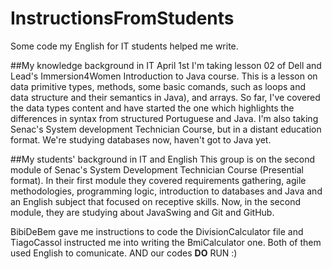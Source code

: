 # InstructionsFromStudents
 Some code my English for IT students helped me write.
 
 ##My knowledge background in IT
 April 1st I'm taking lesson 02 of Dell and Lead's Immersion4Women Introduction to Java course. This is a lesson on data primitive types, methods, some basic comands, such as loops and data structure and their semantics in Java), and arrays.
 So far, I've covered the data types content and have started the one which highlights the differences in syntax from structured Portuguese and Java.
 I'm also taking Senac's System development Technician Course, but in a distant education format. We're studying databases now, haven't got to Java yet.
 
 ##My students' background in IT and English
 This group is on the second module of Senac's System Development Technician Course (Presential format). In their first module they covered requirements gathering, agile methodologies, programming logic, introduction to databases and Java and an English subject that focused on receptive skills. Now, in the second module, they are studying about JavaSwing and Git and GitHub.
 
 BibiDeBem gave me instructions to code the DivisionCalculator file and TiagoCassol instructed me into writing the BmiCalculator one.
 Both of them used English to comunicate. AND our codes **DO** RUN :)
